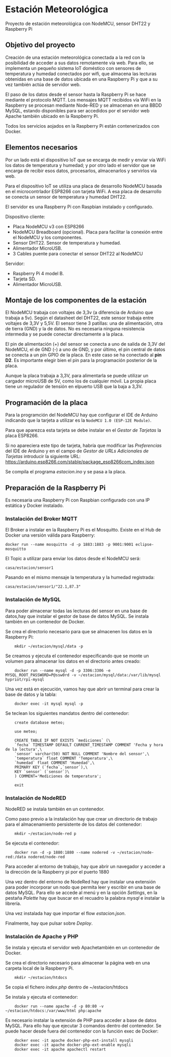 # Estación Meteorológica

Proyecto de estación meteorológica con NodeMCU, sensor DHT22 y Raspberry Pi

## Objetivo del proyecto

Creación de una estación meteorológica conectada a la red con la posibilidad de acceder a sus datos remotamente vía web. Para ello, se implementa un pequeño sistema IoT doméstico con sensores de temperatura y humedad conectados por wifi, que almacena las lecturas obtenidas en una base de datos ubicada en una Raspberry Pi y que a su vez también actúa de servidor web.

El paso de los datos desde el sensor hasta la Raspberry Pi se hace mediante el protocolo MQTT. Los mensajes MQTT recibidos vía WiFi en la Raspberry se procesan mediante Node-RED y se almacenan en una BBDD MySQL, estando disponibles para ser accedidos por el servidor web Apache también ubicado en la Raspberry Pi.

Todos los servicios aojados en la Raspberry Pi están contenerizados con Docker.

## Elementos necesarios

Por un lado está el dispositivo IoT que se encarga de medir y enviar vía WiFi los datos de temperatura y humedad; y por otro lado el servidor que se encarga de recibir esos datos, procesarlos, almacenarlos y servirlos vía web.

Para el dispositivo IoT se utiliza una placa de desarrollo NodeMCU basada en el microcontrlador ESP8266 con tarjeta WiFi. A esa placa de desarrollo se conecta un sensor de temperatura y humedad DHT22.

El servidor es una Raspberry Pi con Raspbian instalado y configurado.

Dispositivo cliente:
- Placa NodeMCU v3 con ESP8266
- NodeMCU Breadboard (opcional). Placa para facilitar la conexión entre el NodeMCU y los componentes.
- Sensor DHT22. Sensor de temperatura y humedad.
- Alimentador MicroUSB.
- 3 Cables puente para conectar el sensor DHT22 al NodeMCU

Servidor:
- Raspberry Pi 4 model B.
- Tarjeta SD.
- Alimentador MicroUSB.

## Montaje de los componentes de la estación

El NodeMCU trabaja con voltajes de 3,3v (a diferencia de Arduino que trabaja a 5v). Según el datasheet del DHT22, este sensor trabaja entre voltajes de 3,3V y 5,5V. El sensor tiene 3 patillas: una de alimentación, otra de tierra (GND) y la de datos. No es necesaria ninguna resistencia intermedia y se puede conectar directamente a la placa.

El pin de alimentación (+) del sensor se conecta a uno de salida de 3,3V del NodeMCU, el de GND (-) a uno de GND, y por último, el pin central de datos se conecta a un pin GPIO de la placa. En este caso se ha conectado al **pin D2**. Es importante elegir bien el pin para la programación posterior de la placa.

Aunque la placa trabaja a 3,3V, para alimentarla se puede utilizar un cargador microUSB de 5V, como los de cualquier móvil. La propia placa tiene un regulador de tensión en elpuerto USB que la baja a 3,3V.

## Programación de la placa

Para la programción del NodeMCU hay que configurar el IDE de Arduino indicando que la tarjeta a utilizar es la `NodeMCU 1.0 (ESP-12E Module)`.

Para que aparezca esta tarjeta se debe instalar en el *Gestor de Tarjetas* la placa ESP8266.

Si no apareciera este tipo de tarjeta, habría que modificar las *Preferencias* del IDE de Arduino y en el campo de *Gestor de URLs Adicionales de Tarjetas* introducir la siguiente URL: <https://arduino.esp8266.com/stable/package_esp8266com_index.json>

Se compila el programa *estacion.ino* y se pasa a la placa.

## Preparación de la Raspberry Pi

Es necesaria una Raspberry Pi con Raspbian configurado con una IP estática y Docker instalado.

### Instalación del Broker MQTT

El Broker a instalar en la Raspberry Pi es el Mosquitto. Existe en el Hub de Docker una versión válida para Raspberry:

    docker run --name mosquitto -d -p 1883:1883 -p 9001:9001 eclipse-mosquitto

El Topic a utilizar para enviar los datos desde el NodeMCU será:

    casa/estacion/sensor1

Pasando en el mismo mensaje la temperatura y la humedad registrada:

    casa/estacion/sensor1/"22.1,87.3"

### Instalación de MySQL

Para poder almacenar todas las lecturas del sensor en una base de datos,hay que instalar el gestor de base de datos MySQL. Se instala también en un contenedor de Docker.

Se crea el directorio necesario para que se almacenen los datos en la Raspberry Pi:

        mkdir ~/estacion/mysql/data -p

Se creamos y ejecuta el contenedor especificando que se monte un volumen para almacenar los datos en el directorio antes creado:

        docker run --name mysql -d -p 3306:3306 -e MYSQL_ROOT_PASSWORD=P@ssw0rd -v ~/estacion/mysql/data:/var/lib/mysql hypriot/rpi-mysql

Una vez está en ejecución, vamos hay que abrir un terminal para crear la base de datos y la tabla:

        docker exec -it mysql mysql -p

Se teclean los siguientes mandatos dentro del contenedor:

        create database meteo;

        use meteo;

        CREATE TABLE IF NOT EXISTS `mediciones` (\
        `fecha` TIMESTAMP DEFAULT CURRENT_TIMESTAMP COMMENT 'Fecha y hora de la lectura',\
        `sensor` varchar(50) NOT NULL COMMENT 'Nombre del sensor',\
        `temperatura` float COMMENT 'Temperatura',\
        `humedad` float COMMENT 'Humedad',\
        PRIMARY KEY (`fecha`,`sensor`),\
        KEY `sensor` (`sensor`)\
        ) COMMENT='Mediciones de temperatura';

        exit


### Instalación de NodeRED

NodeRED se instala también en un contenedor.

Como paso previo a la instalación hay que crear un directorio de trabajo para el almacenamiento persistente de los datos del contenedor:

        mkdir ~/estacion/node-red p

Se ejecuta el contenedor:

        docker run -d -p 1880:1880 --name nodered -v ~/estacion/node-red:/data nodered/node-red

Para acceder al entorno de trabajo, hay que abrir un navegador y acceder a la dirección de la Raspberry pi por el puerto 1880

Una vez dentro del entorno de NodeRed hay que instalar una extensión para poder incorporar un nodo que permita leer y escribir en una base de datos MySQL. Para ello se accede al menú y en la opción *Settings*, en la pestaña *Palette* hay que buscar en el recuadro la palabra *mysql* e instalar la librería.

Una vez instalada hay que importar el flow *estacion.json*.

Finalmente, hay que pulsar sobre *Deploy*.

### Instalación de Apache y PHP

Se instala y ejecuta el servidor web Apachetambién en un contenedor de Docker.

Se crea el directorio necesario para almacenar la página web en una carpeta local de la Raspberry Pi.

        mkdir ~/estacion/htdocs

Se copia el fichero *index.php* dentro de ~/estacion/htdocs

Se instala y ejecuta el contenedor:

        docker run --name apache -d -p 80:80 -v ~/estacion/htdocs:/var/www/html php:apache

Es necesario instalar la extensión de PHP para acceder a base de datos MySQL. Para ello hay que ejecutar 3 comandos dentro del contenedor. Se puede hacer desde fuera del contenedor con la función exec de Docker:

        docker exec -it apache docker-php-ext-install mysqli
        docker exec -it apache docker-php-ext-enable mysqli
        docker exec -it apache apachectl restart

